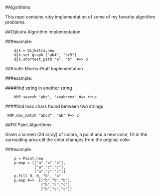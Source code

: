 #Algorithms 

  This repo contains ruby implementation of some of my favorite algorithm problems.


##Dijkstra Algorithm Implementation

###example: 

        djk = Dijkstra.new 
        djk.set_graph ["ab4", "bc5"]
        djk.shortest_path "a", "b"  #=> 8

##Knuth-Morris-Pratt Implementation

###example: 
 
####find string in another string  

        KMP.search "abc", "xxabcxxx" #=> true

####find max chars found between two strings

	 KMP.max_match "abcd", "ab" #=> 2


##Fill Paint Algorithms

Given a screen (2d array) of colors, a point and a new color, fill in the surrouding area util the color changes from the original color

###example 

        p = Paint.new 
        p.map = [["a","a","a"], 
                 ["a","c","c"],
                 ["a","c","c"]]
        p.fill 0, 0, "b", "a"
        p.map #=>  [["b","b","b"], 
                    ["b","c","c"],
                    ["b","c","c"]]

        





